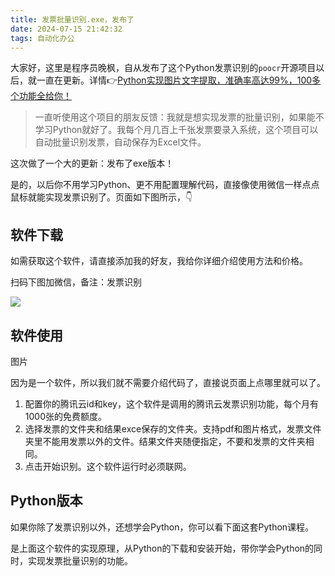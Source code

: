 ```yaml
---
title: 发票批量识别.exe，发布了
date: 2024-07-15 21:42:32
tags: 自动化办公
---
```


大家好，这里是程序员晚枫，自从发布了这个Python发票识别的``poocr``开源项目以后，就一直在更新。详情👉[Python实现图片文字提取，准确率高达99%，100多个功能全给你！](https://mp.weixin.qq.com/s/tg-0yuItjZj0O0UEksl5ag)

> 一直听使用这个项目的朋友反馈：我就是想实现发票的批量识别，如果能不学习Python就好了。我每个月几百上千张发票要录入系统，这个项目可以自动批量识别发票，自动保存为Excel文件。

这次做了一个大的更新：发布了exe版本！

是的，以后你不用学习Python、更不用配置理解代码，直接像使用微信一样点点鼠标就能实现发票识别了。页面如下图所示，👇

## 软件下载

如需获取这个软件，请直接添加我的好友，我给你详细介绍使用方法和价格。

扫码下图加微信，备注：发票识别

![](https://python-office-1300615378.cos.ap-chongqing.myqcloud.com/%E5%BE%AE%E4%BF%A1%E4%BA%8C%E7%BB%B4%E7%A0%81.jpg)


## 软件使用

图片

因为是一个软件，所以我们就不需要介绍代码了，直接说页面上点哪里就可以了。

1. 配置你的腾讯云id和key，这个软件是调用的腾讯云发票识别功能，每个月有1000张的免费额度。
2. 选择发票的文件夹和结果exce保存的文件夹。支持pdf和图片格式，发票文件夹里不能用发票以外的文件。结果文件夹随便指定，不要和发票的文件夹相同。
3. 点击开始识别。这个软件运行时必须联网。

## Python版本

如果你除了发票识别以外，还想学会Python，你可以看下面这套Python课程。

是上面这个软件的实现原理，从Python的下载和安装开始，带你学会Python的同时，实现发票批量识别的功能。

